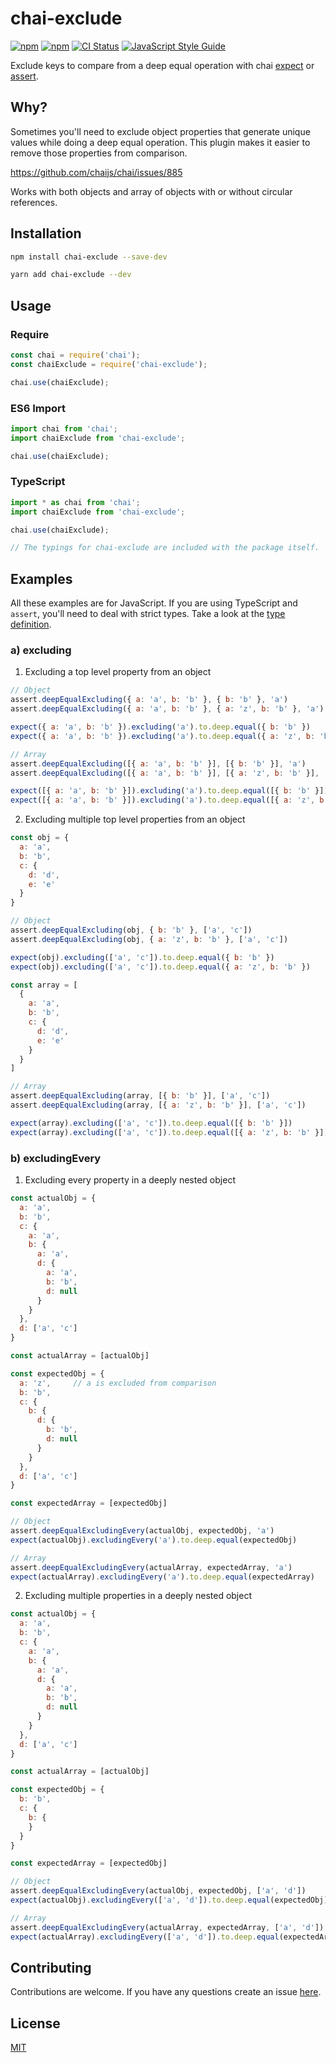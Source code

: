 # chai-exclude

[![npm](https://img.shields.io/npm/v/chai-exclude.svg)](https://www.npmjs.com/package/chai-exclude)
[![npm](https://img.shields.io/npm/dw/chai-exclude.svg)](https://www.npmjs.com/package/chai-exclude)
[![CI Status](https://github.com/mesaugat/chai-exclude/actions/workflows/test.yml/badge.svg?branch=main)](https://github.com/mesaugat/chai-exclude/actions/workflows/test.yml)
[![JavaScript Style Guide](https://img.shields.io/badge/code_style-standard-brightgreen.svg)](https://standardjs.com)

Exclude keys to compare from a deep equal operation with chai [expect](http://chaijs.com/api/bdd/) or [assert](http://chaijs.com/api/assert/).

## Why?

Sometimes you'll need to exclude object properties that generate unique values while doing a deep equal operation. This plugin makes it easier to remove those properties from comparison.

https://github.com/chaijs/chai/issues/885

Works with both objects and array of objects with or without circular references.

## Installation

```bash
npm install chai-exclude --save-dev
```

```bash
yarn add chai-exclude --dev
```

## Usage

### Require

```js
const chai = require('chai');
const chaiExclude = require('chai-exclude');

chai.use(chaiExclude);
```

### ES6 Import

```js
import chai from 'chai';
import chaiExclude from 'chai-exclude';

chai.use(chaiExclude);
```

### TypeScript

```js
import * as chai from 'chai';
import chaiExclude from 'chai-exclude';

chai.use(chaiExclude);

// The typings for chai-exclude are included with the package itself.
```

## Examples

All these examples are for JavaScript. If you are using TypeScript and `assert`, you'll need to deal with strict types. Take a look at the [type definition](index.d.ts).

### a) excluding

1. Excluding a top level property from an object

```js
// Object
assert.deepEqualExcluding({ a: 'a', b: 'b' }, { b: 'b' }, 'a')
assert.deepEqualExcluding({ a: 'a', b: 'b' }, { a: 'z', b: 'b' }, 'a')

expect({ a: 'a', b: 'b' }).excluding('a').to.deep.equal({ b: 'b' })
expect({ a: 'a', b: 'b' }).excluding('a').to.deep.equal({ a: 'z', b: 'b' })

// Array
assert.deepEqualExcluding([{ a: 'a', b: 'b' }], [{ b: 'b' }], 'a')
assert.deepEqualExcluding([{ a: 'a', b: 'b' }], [{ a: 'z', b: 'b' }], 'a')

expect([{ a: 'a', b: 'b' }]).excluding('a').to.deep.equal([{ b: 'b' }])
expect([{ a: 'a', b: 'b' }]).excluding('a').to.deep.equal([{ a: 'z', b: 'b' }])
```

2. Excluding multiple top level properties from an object

```js
const obj = {
  a: 'a',
  b: 'b',
  c: {
    d: 'd',
    e: 'e'
  }
}

// Object
assert.deepEqualExcluding(obj, { b: 'b' }, ['a', 'c'])
assert.deepEqualExcluding(obj, { a: 'z', b: 'b' }, ['a', 'c'])

expect(obj).excluding(['a', 'c']).to.deep.equal({ b: 'b' })
expect(obj).excluding(['a', 'c']).to.deep.equal({ a: 'z', b: 'b' })

const array = [
  {
    a: 'a',
    b: 'b',
    c: {
      d: 'd',
      e: 'e'
    }
  }
]

// Array
assert.deepEqualExcluding(array, [{ b: 'b' }], ['a', 'c'])
assert.deepEqualExcluding(array, [{ a: 'z', b: 'b' }], ['a', 'c'])

expect(array).excluding(['a', 'c']).to.deep.equal([{ b: 'b' }])
expect(array).excluding(['a', 'c']).to.deep.equal([{ a: 'z', b: 'b' }])
```

### b) excludingEvery

1. Excluding every property in a deeply nested object

```js
const actualObj = {
  a: 'a',
  b: 'b',
  c: {
    a: 'a',
    b: {
      a: 'a',
      d: {
        a: 'a',
        b: 'b',
        d: null
      }
    }
  },
  d: ['a', 'c']
}

const actualArray = [actualObj]

const expectedObj = {
  a: 'z',     // a is excluded from comparison
  b: 'b',
  c: {
    b: {
      d: {
        b: 'b',
        d: null
      }
    }
  },
  d: ['a', 'c']
}

const expectedArray = [expectedObj]

// Object
assert.deepEqualExcludingEvery(actualObj, expectedObj, 'a')
expect(actualObj).excludingEvery('a').to.deep.equal(expectedObj)

// Array
assert.deepEqualExcludingEvery(actualArray, expectedArray, 'a')
expect(actualArray).excludingEvery('a').to.deep.equal(expectedArray)
```

2. Excluding multiple properties in a deeply nested object

```js
const actualObj = {
  a: 'a',
  b: 'b',
  c: {
    a: 'a',
    b: {
      a: 'a',
      d: {
        a: 'a',
        b: 'b',
        d: null
      }
    }
  },
  d: ['a', 'c']
}

const actualArray = [actualObj]

const expectedObj = {
  b: 'b',
  c: {
    b: {
    }
  }
}

const expectedArray = [expectedObj]

// Object
assert.deepEqualExcludingEvery(actualObj, expectedObj, ['a', 'd'])
expect(actualObj).excludingEvery(['a', 'd']).to.deep.equal(expectedObj)

// Array
assert.deepEqualExcludingEvery(actualArray, expectedArray, ['a', 'd'])
expect(actualArray).excludingEvery(['a', 'd']).to.deep.equal(expectedArray)
```

## Contributing

Contributions are welcome. If you have any questions create an issue [here](https://github.com/mesaugat/chai-exclude/issues).

## License

[MIT](LICENSE)
